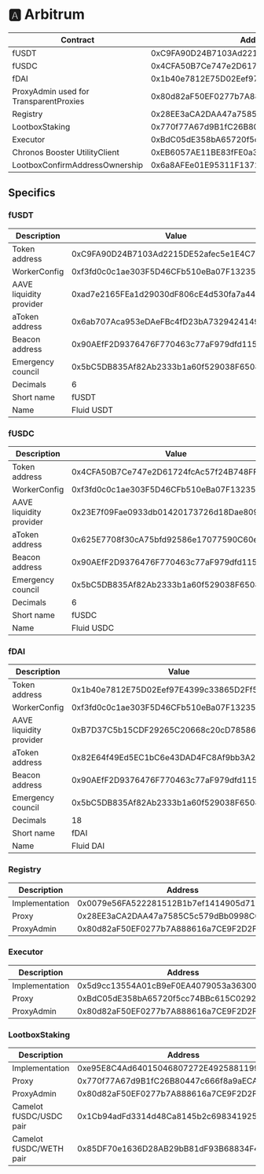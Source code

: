 # 🅰 Arbitrum

| Contract                               | Address                                    |
| -------------------------------------- | ------------------------------------------ |
| fUSDT                                  | 0xC9FA90D24B7103Ad2215DE52afec5e1E4C7a6e62 |
| fUSDC                                  | 0x4CFA50B7Ce747e2D61724fcAc57f24B748FF2b2A |
| fDAI                                   | 0x1b40e7812E75D02Eef97E4399c33865D2Ff5952b |
| ProxyAdmin used for TransparentProxies | 0x80d82aF50EF0277b7A888616a7CE9F2D2F39DAe2 |
| Registry                               | 0x28EE3aCA2DAA47a7585C5c579dBb0998C08f845d |
| LootboxStaking                         | 0x770f77A67d9B1fC26B80447c666f8a9aECA47C82 |
| Executor                               | 0xBdC05dE358bA65720f5cc74BBc615C029220C67D |
| Chronos Booster UtilityClient          | 0xEB6057AE11BE83fFE0a3C191a41D67728938886B |
| LootboxConfirmAddressOwnership         | 0x6a8AFEe01E95311F1372B34E686200068dbca1F2 |

## Specifics

### fUSDT

| Description             | Value                                      |
| ----------------------- | ------------------------------------------ |
| Token address           | 0xC9FA90D24B7103Ad2215DE52afec5e1E4C7a6e62 |
| WorkerConfig            | 0xf3fd0c0c1ae303F5D46CFb510eBa07F1323529Af |
| AAVE liquidity provider | 0xad7e2165FEa1d29030dF806cE4d530fa7a44511B |
| aToken address          | 0x6ab707Aca953eDAeFBc4fD23bA73294241490620 |
| Beacon address          | 0x90AEfF2D9376476F770463c77aF979dfd115Bbf0 |
| Emergency council       | 0x5bC5DB835Af82Ab2333b1a60f529038F6508c94C |
| Decimals                | 6                                          |
| Short name              | fUSDT                                      |
| Name                    | Fluid USDT                                 |

### fUSDC

| Description             | Value                                      |
| ----------------------- | ------------------------------------------ |
| Token address           | 0x4CFA50B7Ce747e2D61724fcAc57f24B748FF2b2A |
| WorkerConfig            | 0xf3fd0c0c1ae303F5D46CFb510eBa07F1323529Af |
| AAVE liquidity provider | 0x23E7f09Fae0933db01420173726d18Dae809022C |
| aToken address          | 0x625E7708f30cA75bfd92586e17077590C60eb4cD |
| Beacon address          | 0x90AEfF2D9376476F770463c77aF979dfd115Bbf0 |
| Emergency council       | 0x5bC5DB835Af82Ab2333b1a60f529038F6508c94C |
| Decimals                | 6                                          |
| Short name              | fUSDC                                      |
| Name                    | Fluid USDC                                 |

### fDAI

| Description             | Value                                      |
| ----------------------- | ------------------------------------------ |
| Token address           | 0x1b40e7812E75D02Eef97E4399c33865D2Ff5952b |
| WorkerConfig            | 0xf3fd0c0c1ae303F5D46CFb510eBa07F1323529Af |
| AAVE liquidity provider | 0xB7D37C5b15CDF29265C20668c20cD78586c423A8 |
| aToken address          | 0x82E64f49Ed5EC1bC6e43DAD4FC8Af9bb3A2312EE |
| Beacon address          | 0x90AEfF2D9376476F770463c77aF979dfd115Bbf0 |
| Emergency council       | 0x5bC5DB835Af82Ab2333b1a60f529038F6508c94C |
| Decimals                | 18                                         |
| Short name              | fDAI                                       |
| Name                    | Fluid DAI                                  |

### Registry

| Description    | Address                                    |
| -------------- | ------------------------------------------ |
| Implementation | 0x0079e56FA522281512B1b7ef1414905d712e3457 |
| Proxy          | 0x28EE3aCA2DAA47a7585C5c579dBb0998C08f845d |
| ProxyAdmin     | 0x80d82aF50EF0277b7A888616a7CE9F2D2F39DAe2 |

### Executor

| Description    | Address                                    |
| -------------- | ------------------------------------------ |
| Implementation | 0x5d9cc13554A01cB9eF0EA4079053a3630044C1DD |
| Proxy          | 0xBdC05dE358bA65720f5cc74BBc615C029220C67D |
| ProxyAdmin     | 0x80d82aF50EF0277b7A888616a7CE9F2D2F39DAe2 |

### LootboxStaking

| Description             | Address                                    |
| ----------------------- | ------------------------------------------ |
| Implementation          | 0xe95E8C4Ad64015046807272E492588119929E97b |
| Proxy                   | 0x770f77A67d9B1fC26B80447c666f8a9aECA47C82 |
| ProxyAdmin              | 0x80d82aF50EF0277b7A888616a7CE9F2D2F39DAe2 |
| Camelot fUSDC/USDC pair | 0x1Cb94adFd3314d48Ca8145b2c6983419257c0486 |
| Camelot fUSDC/WETH pair | 0x85DF70e1636D28AB29bB81dF93B68834F4308750 |
